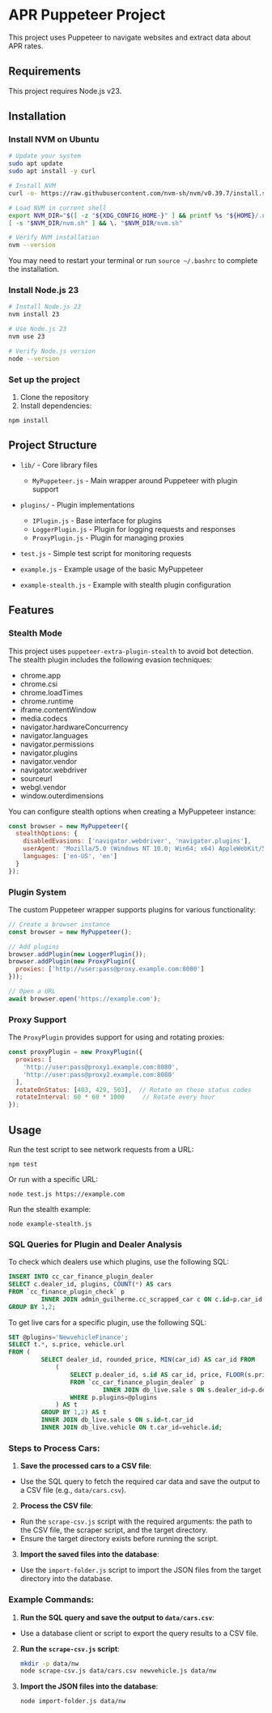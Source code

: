 # APR Puppeteer Project

This project uses Puppeteer to navigate websites and extract data about APR rates.

## Requirements

This project requires Node.js v23.

## Installation

### Install NVM on Ubuntu

```bash
# Update your system
sudo apt update
sudo apt install -y curl

# Install NVM
curl -o- https://raw.githubusercontent.com/nvm-sh/nvm/v0.39.7/install.sh | bash

# Load NVM in current shell
export NVM_DIR="$([ -z "${XDG_CONFIG_HOME-}" ] && printf %s "${HOME}/.nvm" || printf %s "${XDG_CONFIG_HOME}/nvm")"
[ -s "$NVM_DIR/nvm.sh" ] && \. "$NVM_DIR/nvm.sh"

# Verify NVM installation
nvm --version
```

You may need to restart your terminal or run `source ~/.bashrc` to complete the installation.

### Install Node.js 23

```bash
# Install Node.js 23
nvm install 23

# Use Node.js 23
nvm use 23

# Verify Node.js version
node --version
```

### Set up the project

1. Clone the repository
2. Install dependencies:
```
npm install
```

## Project Structure

- `lib/` - Core library files
    - `MyPuppeteer.js` - Main wrapper around Puppeteer with plugin support

- `plugins/` - Plugin implementations
    - `IPlugin.js` - Base interface for plugins
    - `LoggerPlugin.js` - Plugin for logging requests and responses
    - `ProxyPlugin.js` - Plugin for managing proxies

- `test.js` - Simple test script for monitoring requests
- `example.js` - Example usage of the basic MyPuppeteer
- `example-stealth.js` - Example with stealth plugin configuration

## Features

### Stealth Mode

This project uses `puppeteer-extra-plugin-stealth` to avoid bot detection. The stealth plugin includes the following evasion techniques:

- chrome.app
- chrome.csi
- chrome.loadTimes
- chrome.runtime
- iframe.contentWindow
- media.codecs
- navigator.hardwareConcurrency
- navigator.languages
- navigator.permissions
- navigator.plugins
- navigator.vendor
- navigator.webdriver
- sourceurl
- webgl.vendor
- window.outerdimensions

You can configure stealth options when creating a MyPuppeteer instance:

```javascript
const browser = new MyPuppeteer({
  stealthOptions: {
    disabledEvasions: ['navigator.webdriver', 'navigator.plugins'],
    userAgent: 'Mozilla/5.0 (Windows NT 10.0; Win64; x64) AppleWebKit/537.36...',
    languages: ['en-US', 'en']
  }
});
```

### Plugin System

The custom Puppeteer wrapper supports plugins for various functionality:

```javascript
// Create a browser instance
const browser = new MyPuppeteer();

// Add plugins
browser.addPlugin(new LoggerPlugin());
browser.addPlugin(new ProxyPlugin({
  proxies: ['http://user:pass@proxy.example.com:8080']
}));

// Open a URL
await browser.open('https://example.com');
```

### Proxy Support

The `ProxyPlugin` provides support for using and rotating proxies:

```javascript
const proxyPlugin = new ProxyPlugin({
  proxies: [
    'http://user:pass@proxy1.example.com:8080',
    'http://user:pass@proxy2.example.com:8080'
  ],
  rotateOnStatus: [403, 429, 503],  // Rotate on these status codes
  rotateInterval: 60 * 60 * 1000     // Rotate every hour
});
```

## Usage

Run the test script to see network requests from a URL:
```
npm test
```

Or run with a specific URL:
```
node test.js https://example.com
```

Run the stealth example:
```
node example-stealth.js
```


### SQL Queries for Plugin and Dealer Analysis

To check which dealers use which plugins, use the following SQL:

```sql
INSERT INTO cc_car_finance_plugin_dealer
SELECT c.dealer_id, plugins, COUNT(*) AS cars
FROM `cc_finance_plugin_check` p
         INNER JOIN admin_guilherme.cc_scrapped_car c ON c.id=p.car_id
GROUP BY 1,2;
```

To get live cars for a specific plugin, use the following SQL:

```sql
SET @plugins='NewvehicleFinance';
SELECT t.*, s.price, vehicle.url
FROM (
         SELECT dealer_id, rounded_price, MIN(car_id) AS car_id FROM
             (
                 SELECT p.dealer_id, s.id AS car_id, price, FLOOR(s.price / 5000) * 5000 AS rounded_price
                 FROM `cc_car_finance_plugin_dealer` p
                          INNER JOIN db_live.sale s ON s.dealer_id=p.dealer_id
                 WHERE p.plugins=@plugins
             ) AS t
         GROUP BY 1,2) AS t
         INNER JOIN db_live.sale s ON s.id=t.car_id
         INNER JOIN db_live.vehicle ON t.car_id=vehicle.id;
```



### Steps to Process Cars:

1. **Save the processed cars to a CSV file**:
  - Use the SQL query to fetch the required car data and save the output to a CSV file (e.g., `data/cars.csv`).

2. **Process the CSV file**:
  - Run the `scrape-csv.js` script with the required arguments: the path to the CSV file, the scraper script, and the target directory.
  - Ensure the target directory exists before running the script.

3. **Import the saved files into the database**:
  - Use the `import-folder.js` script to import the JSON files from the target directory into the database.

### Example Commands:

1. **Run the SQL query and save the output to `data/cars.csv`**:
  - Use a database client or script to export the query results to a CSV file.

2. **Run the `scrape-csv.js` script**:
   ```bash
   mkdir -p data/nw
   node scrape-csv.js data/cars.csv newvehicle.js data/nw
   ```

3. **Import the JSON files into the database**:
   ```bash
   node import-folder.js data/nw
   ```